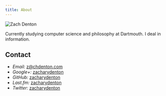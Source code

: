 ```yaml
---
title: About
---
```


![Zach Denton](/img/zach_denton.jpg)

Currently studying computer science and philosophy at Dartmouth. I deal
in information.

Contact
-------

-   *Email:* <z@chdenton.com>
-   *Google+:*
    [zacharydenton](https://profiles.google.com/zacharydenton)
-   *GitHub:* [zacharydenton](https://github.com/zacharydenton)
-   *Last.fm:* [zacharydenton](https://last.fm/user/zacharydenton)
-   *Twitter:* [zacharydenton](https://twitter.com/zacharydenton)

